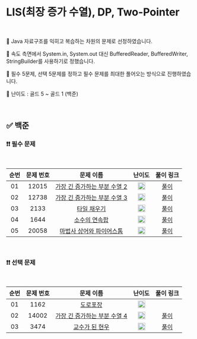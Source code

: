 # LIS(최장 증가 수열), DP, Two-Pointer

<br/>

📌 Java 자료구조를 익히고 복습하는 차원의 문제로 선정하였습니다.

📌 속도 측면에서 System.in, System.out 대신 BufferedReader, BufferedWriter, StringBuilder를 사용하기로 정했습니다.

📌 필수 5문제, 선택 5문제를 정하고 필수 문제를 최대한 풀어오는 방식으로 진행하였습니다.

📌 난이도 : 골드 5 ~ 골드 1 (백준)

<br/>

## ✅ 백준

### ❗❗ 필수 문제

<br/>

순번 | 문제 번호 | 문제 이름 | 난이도 | 풀이 링크
:---: | :---: | :---: | :---: | :---: 
01 | 12015 | [가장 긴 증가하는 부분 수열 2](https://www.acmicpc.net/problem/12015) | <img src="https://static.solved.ac/tier_small/14.svg" width=20px> | [풀이](https://github.com/psj98/Java_Study_Coding_18/blob/main/study/src/study_230315/problemset/boj_12015.java)
02 | 12738 | [가장 긴 증가하는 부분 수열 3](https://www.acmicpc.net/problem/12738) | <img src="https://static.solved.ac/tier_small/14.svg" width=20px> | [풀이](https://github.com/psj98/Java_Study_Coding_18/blob/main/study/src/study_230315/problemset/boj_12738.java)
03 | 2133 | [타일 채우기](https://www.acmicpc.net/problem/2133) | <img src="https://static.solved.ac/tier_small/12.svg" width=20px> | [풀이](https://github.com/psj98/Java_Study_Coding_18/blob/main/study/src/study_230315/problemset/boj_2133.java)
04 | 1644 | [소수의 연속합](https://www.acmicpc.net/problem/1644) | <img src="https://static.solved.ac/tier_small/13.svg" width=20px> | [풀이](https://github.com/psj98/Java_Study_Coding_18/blob/main/study/src/study_230315/problemset/boj_1644.java)
05 | 20058 | [마법사 상어와 파이어스톰](https://www.acmicpc.net/problem/20058) | <img src="https://static.solved.ac/tier_small/13.svg" width=20px> | [풀이](https://github.com/psj98/Java_Study_Coding_18/blob/main/study/src/study_230315/problemset/boj_20058.java)

<br/>

### ❗❗ 선택 문제

<br/>

순번 | 문제 번호 | 문제 이름 | 난이도 | 풀이 링크
:---: | :---: | :---: | :---: | :---: 
01 | 1162 | [도로포장](https://www.acmicpc.net/problem/1162) | <img src="https://static.solved.ac/tier_small/15.svg" width=20px> | []()
02 | 14002 | [가장 긴 증가하는 부분 수열 4](https://www.acmicpc.net/problem/14002) | <img src="https://static.solved.ac/tier_small/12.svg" width=20px> | [풀이](https://github.com/psj98/Java_Study_Coding_18/blob/main/study/src/study_230315/problemset/boj_14002.java)
03 | 3474 | [교수가 된 현우](https://www.acmicpc.net/problem/3474) | <img src="https://static.solved.ac/tier_small/8.svg" width=20px> | [풀이](https://github.com/psj98/Java_Study_Coding_18/blob/main/study/src/study_230315/problemset/boj_3474.java)
